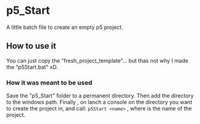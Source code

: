 # p5_Start
A little batch file to create an empty p5 project. 

## How to use it
You can just copy the "fresh_project_template"... but thas not why I made the "p5Start.bat" xD.

### How it was meant to be used
Save the "p5_Start" folder to a permanent directory.
Then add the directory to the windows path.
Finally , on lanch a console on the directory you want to create the project in, and call:  ``p5Start <name>`` , where <name> is the name of the project.
